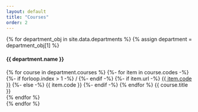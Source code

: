 ```yaml
---
layout: default
title: "Courses"
order: 2
---
```


<div class="row g-2">
{% for department_obj in site.data.departments %}
    {% assign department = department_obj[1] %}
    <div class="col-12 col-md-6">
        <div class="col-12 p-1 m-2 h-100 border rounded">
            <h4>{{ department.name }}</h4>
            {% for course in department.courses %}
                {%- for item in course.codes -%}
                    {%- if forloop.index > 1 -%}
                        /
                    {%- endif -%}
                    {%- if item.url -%}
                        <a href="{{ item.url }}">{{ item.code }}</a>
                    {%- else -%}
                        {{ item.code }}
                    {%- endif -%}
                {% endfor %}
                {{ course.title }}<br/>
            {% endfor %}
        </div>
    </div>
{% endfor %}
</div>
